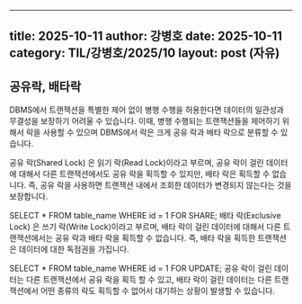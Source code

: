  ---
 title: 2025-10-11
 author: 강병호
 date: 2025-10-11
 category: TIL/강병호/2025/10
 layout: post (자유)
 ---


## 공유락, 배타락

DBMS에서 트랜잭션을 특별한 제어 없이 병행 수행을 허용한다면 데이터의 일관성과 무결성을 보장하기 어려울 수 있습니다. 이때, 병행 수행되는 트랜잭션들을 제어하기 위해서 락을 사용할 수 있으며 DBMS에서 락은 크게 공유 락과 배타 락으로 분류할 수 있습니다.

공유 락(Shared Lock) 은 읽기 락(Read Lock)이라고 부르며, 공유 락이 걸린 데이터에 대해서 다른 트랜잭션에서도 공유 락을 획득할 수 있지만, 배타 락은 획득할 수 없습니다. 즉, 공유 락을 사용하면 트랜잭션 내에서 조회한 데이터가 변경되지 않는다는 것을 보장합니다.

SELECT * FROM table_name WHERE id = 1 FOR SHARE;
배타 락(Exclusive Lock) 은 쓰기 락(Write Lock)이라고 부르며, 배타 락이 걸린 데이터에 대해서 다른 트랜잭션에서는 공유 락과 배타 락을 획득할 수 없습니다. 즉, 배타 락을 획득한 트랜잭션은 데이터에 대한 독점권을 가집니다.

SELECT * FROM table_name WHERE id = 1 FOR UPDATE;
공유 락이 걸린 데이터는 다른 트랜잭션에서 공유 락을 획득 할 수 있고, 배타 락이 걸린 데이터는 다른 트랜잭션에서 어떤 종류의 락도 획득할 수 없어서 대기하는 상황이 발생할 수 있습니다.
